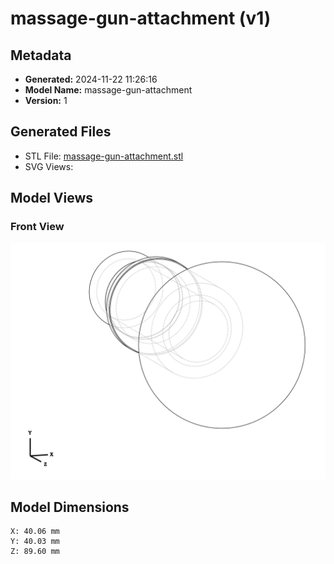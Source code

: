 # massage-gun-attachment (v1)

## Metadata

- **Generated:** 2024-11-22 11:26:16
- **Model Name:** massage-gun-attachment
- **Version:** 1

## Generated Files

- STL File: [massage-gun-attachment.stl](./massage-gun-attachment.stl)
- SVG Views:

## Model Views

### Front View
![](./massage-gun-attachment_front.svg)

## Model Dimensions

```
X: 40.06 mm
Y: 40.03 mm
Z: 89.60 mm
```
